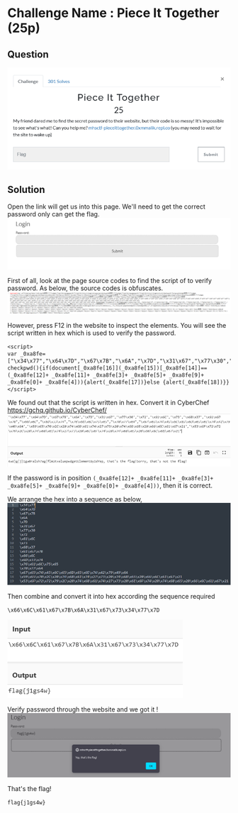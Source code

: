 # Challenge Name : Piece It Together (25p)

## Question
![quest](Quest.png)


## Solution
Open the link will get us into this page. We'll need to get the correct password only can get the flag. 
![img1](Website.png)

First of all, look at the page source codes to find the script of to verify password.
As below, the source codes is obfuscates. 
![img2](Page_Sources.png)

However, press F12 in the website to inspect the elements. You will see the script written in hex which is used to verify the password. 
```
<script>
var _0xa8fe=["\x34\x77","\x64\x7D","\x67\x7B","\x6A","\x7D","\x31\x67","\x77\x30","\x72","\x61\x6C","\x73","\x68\x37","\x61\x67\x7B","\x66\x6C","\x6D\x33\x74","\x76\x61\x6C\x75\x65","\x70\x77\x64","\x67\x65\x74\x45\x6C\x65\x6D\x65\x6E\x74\x42\x79\x49\x64","\x59\x65\x70\x2C\x20\x74\x68\x61\x74\x27\x73\x20\x74\x68\x65\x20\x66\x6C\x61\x67\x21","\x53\x6F\x72\x72\x79\x2C\x20\x74\x68\x61\x74\x27\x73\x20\x6E\x6F\x74\x20\x74\x68\x65\x20\x66\x6C\x61\x67\x21"];function checkpwd(){if(document[_0xa8fe[16]](_0xa8fe[15])[_0xa8fe[14]]== (_0xa8fe[12]+ _0xa8fe[11]+ _0xa8fe[3]+ _0xa8fe[5]+ _0xa8fe[9]+ _0xa8fe[0]+ _0xa8fe[4])){alert(_0xa8fe[17])}else {alert(_0xa8fe[18])}}
</script>
```

We found out that the script is written in hex. Convert it in CyberChef https://gchq.github.io/CyberChef/ 
![img3](script_Hex.png)


If the password is in position ```(_0xa8fe[12]+ _0xa8fe[11]+ _0xa8fe[3]+ _0xa8fe[5]+ _0xa8fe[9]+ _0xa8fe[0]+ _0xa8fe[4]))```, then it is correct. 

We arrange the hex into a sequence as below, 
![img4](Hex_Seq.png)


Then combine and convert it into hex according the sequence required

```
\x66\x6C\x61\x67\x7B\x6A\x31\x67\x73\x34\x77\x7D
```
![img5](Flag.png)

Verify password through the website and we got it !
![img6](Result.png)


That's the flag!
```
flag{j1gs4w}
```